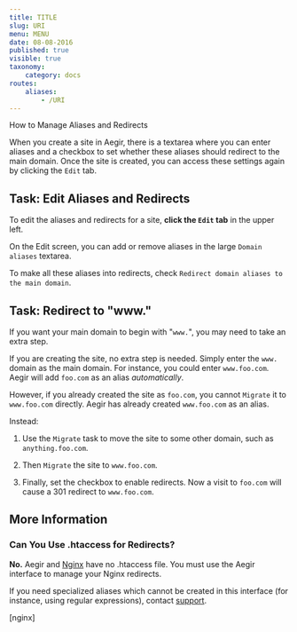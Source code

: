 ```yaml
---
title: TITLE
slug: URI
menu: MENU
date: 08-08-2016
published: true
visible: true
taxonomy:
    category: docs
routes:
    aliases:
        - /URI
---
```

How to Manage Aliases and Redirects

When you create a site in Aegir, there is a textarea where you can
enter aliases and a checkbox to set whether these aliases should
redirect to the main domain. Once the site is created, you can access
these settings again by clicking the `Edit` tab.

Task: Edit Aliases and Redirects
--------------------------------

To edit the aliases and redirects for a site, **click the `Edit` tab**
in the upper left.

On the Edit screen, you can add or remove aliases in the large
`Domain aliases` textarea.

To make all these aliases into redirects, check `Redirect domain
aliases to the main domain`.

Task: Redirect to "www."
------------------------

If you want your main domain to begin with "`www.`", you may need to
take an extra step.

If you are creating the site, no extra step is needed. Simply enter
the `www.` domain as the main domain. For instance, you could enter
`www.foo.com`. Aegir will add `foo.com` as an alias *automatically*.

However, if you already created the site as `foo.com`, you cannot
`Migrate` it to `www.foo.com` directly. Aegir has already created
`www.foo.com` as an alias.

Instead:

1.  Use the `Migrate` task to move the site to some other domain,
    such as `anything.foo.com`.

1.  Then `Migrate` the site to `www.foo.com`.

1.  Finally, set the checkbox to enable redirects. Now a visit to
    `foo.com` will cause a 301 redirect to `www.foo.com`.

More Information
----------------

### Can You Use .htaccess for Redirects?

**No.** Aegir and [Nginx](nginx) have no .htaccess file. You must use
the Aegir interface to manage your Nginx redirects.

If you need specialized aliases which cannot be created in this
interface (for instance, using regular expressions), contact
[support](support).

[nginx]

